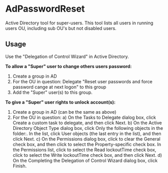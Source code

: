 # AdPasswordReset

Active Directory tool for super-users. This tool lists all users in running users OU, including sub OU's but not disabled users.

## Usage

Use the "Delegation of Control Wizard" in Active Directory.

**To allow a "Super" user to change others users password:**

1. Create a group in AD
2. For the OU in question: Delegate "Reset user passwords and force password cange at next logon" to this group
3. Add the "Super" user(s) to this group.

**To give a "Super" user rights to unlock account(s):**

1. Create a group in AD (can be the same as above)
2. For the OU in question:
a) On the Tasks to Delegate dialog box, click Create a custom task to delegate, and then click Next.
b) On the Active Directory Object Type dialog box, click Only the following objects in the folder:. In the list, click User objects (the last entry in the list), and then click Next.
c) On the Permissions dialog box, click to clear the General check box, and then click to select the Property-specific check box. In the Permissions list, click to select the Read lockoutTime check box, click to select the Write lockoutTime check box, and then click Next.
d) On the Completing the Delegation of Control Wizard dialog box, click Finish.
